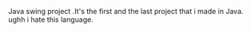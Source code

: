 Java swing project .It's the first and the  last project that i made in Java. ughh i hate this language. 
